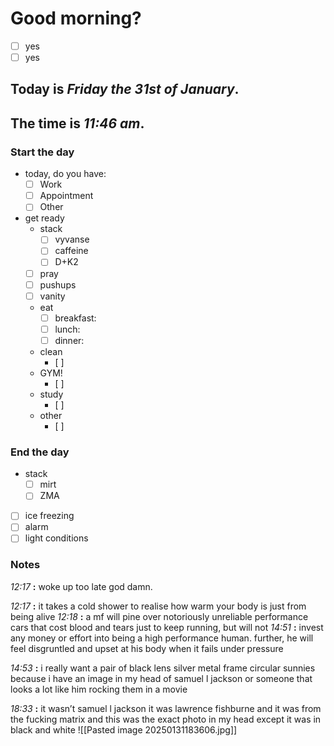 # Good morning? 
* [ ] yes
* [ ] yes

## Today is ***Friday the 31st of January***.
## The time is ***11:46 am***.
### Start the day
* today, do you have:
	* [ ] Work
	* [ ] Appointment
	* [ ] Other 

* get ready
	* stack
		* [ ] vyvanse
		* [ ] caffeine
		* [ ] D+K2
	* [ ] pray
	* [ ] pushups
	* [ ] vanity
	* eat
		* [ ] breakfast:
		* [ ] lunch:
		* [ ] dinner:
	* clean
		* [ ] 
	* GYM!
		* [ ] 
	* study
		* [ ] 
	* other
		* [ ] 
### End the day
* stack
	* [ ] mirt
	* [ ] ZMA
* [ ] ice freezing
* [ ] alarm
* [ ] light conditions

### Notes


*12:17* **:** woke up too late god damn.

*12:17* **:**   it takes a cold shower to realise how warm your body is just from being alive 
*12:18* **:**  a mf will pine over notoriously unreliable performance cars that cost blood and tears just to keep running, but will not 
*14:51* **:** invest any money or effort into being a high performance human. further, he will feel disgruntled and upset at his body when it fails under pressure 

*14:53* **:**   i really want a pair of black lens silver metal frame circular sunnies because i have an image in my head of samuel l jackson or someone that looks a lot like him rocking them in a movie 

*18:33* **:**   it wasn’t samuel l jackson it was lawrence fishburne and it was from the fucking matrix and this was the exact photo in my head except it was in black and white ![[Pasted image 20250131183606.jpg]]

